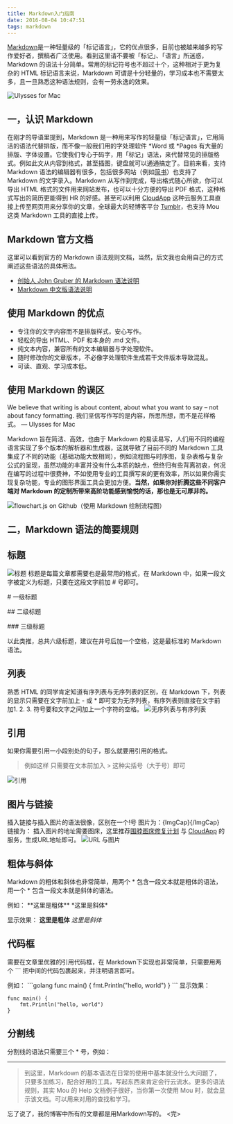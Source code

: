 ```yaml
---
title: Markdown入门指南
date: 2016-08-04 10:47:51
tags: markdown
---
```

[Markdown](http://zh.wikipedia.org/wiki/Markdown)是一种轻量级的「标记语言」，它的优点很多，目前也被越来越多的写作爱好者，撰稿者广泛使用。<!-- more -->看到这里请不要被「标记」、「语言」所迷惑，Markdown 的语法十分简单。常用的标记符号也不超过十个，这种相对于更为复杂的 HTML 标记语言来说，Markdown 可谓是十分轻量的，学习成本也不需要太多，且一旦熟悉这种语法规则，会有一劳永逸的效果。

![Ulysses for Mac](http://ww3.sinaimg.cn/large/6aee7dbbjw1eqft66xcg3j21kw12mdub.jpg)

## 一，认识 Markdown
在刚才的导语里提到，Markdown 是一种用来写作的轻量级「标记语言」，它用简洁的语法代替排版，而不像一般我们用的字处理软件 *Word 或 *Pages 有大量的排版、字体设置。它使我们专心于码字，用「标记」语法，来代替常见的排版格式。例如此文从内容到格式，甚至插图，键盘就可以通通搞定了。目前来看，支持 Markdown 语法的编辑器有很多，包括很多网站（例如[简书](http://jianshu.io/)）也支持了 Markdown 的文字录入。Markdown 从写作到完成，导出格式随心所欲，你可以导出 HTML 格式的文件用来网站发布，也可以十分方便的导出 PDF 格式，这种格式写出的简历更能得到 HR 的好感。甚至可以利用 [CloudApp](http://www.getcloudapp.com/) 这种云服务工具直接上传至网页用来分享你的文章，全球最大的轻博客平台 [Tumblr](http://te1ee.tumblr.com/)，也支持 Mou 这类 Markdown 工具的直接上传。

## Markdown 官方文档

这里可以看到官方的 Markdown 语法规则文档，当然，后文我也会用自己的方式阐述这些语法的具体用法。

* [创始人 John Gruber 的 Markdown 语法说明](http://daringfireball.net/projects/markdown/syntax)
* [Markdown 中文版语法说明](http://wowubuntu.com/markdown/\#list)

## 使用 Markdown 的优点

* 专注你的文字内容而不是排版样式，安心写作。
* 轻松的导出 HTML、PDF 和本身的 .md 文件。
* 纯文本内容，兼容所有的文本编辑器与字处理软件。
* 随时修改你的文章版本，不必像字处理软件生成若干文件版本导致混乱。
* 可读、直观、学习成本低。

## 使用 Markdown 的误区

We believe that writing is about content, about what you want to say – not about fancy formatting.
我们坚信写作写的是内容，所思所想，而不是花样格式。
— Ulysses for Mac

Markdown 旨在简洁、高效，也由于 Markdown 的易读易写，人们用不同的编程语言实现了多个版本的解析器和生成器，这就导致了目前不同的 Markdown 工具集成了不同的功能（基础功能大致相同），例如流程图与时序图，复杂表格与复杂公式的呈现，虽然功能的丰富并没有什么本质的缺点，但终归有些背离初衷，何况在编写的过程中很费神，不如使用专业的工具撰写来的更有效率，所以如果你需实现复杂功能，专业的图形界面工具会更加方便。**当然，如果你对折腾这些不同客户端对 Markdown 的定制所带来高阶功能感到愉悦的话，那也是无可厚非的。**

![flowchart.js on Github（使用 Markdown 绘制流程图）](http://ww2.sinaimg.cn/large/6aee7dbbgw1eq320claw3j21kw0kjdpc.jpg)


## 二，Markdown 语法的简要规则

## 标题
![标题](http://ww1.sinaimg.cn/large/6aee7dbbgw1effeaclhiyj20eh09cwez.jpg)
标题是每篇文章都需要也是最常用的格式，在 Markdown 中，如果一段文字被定义为标题，只要在这段文字前加 \# 号即可。

\# 一级标题

\#\# 二级标题

\#\#\# 三级标题

以此类推，总共六级标题，建议在井号后加一个空格，这是最标准的 Markdown 语法。

## 列表

熟悉 HTML 的同学肯定知道有序列表与无序列表的区别，在 Markdown 下，列表的显示只需要在文字前加上 - 或 * 即可变为无序列表，有序列表则直接在文字前加1. 2. 3. 符号要和文字之间加上一个字符的空格。
![无序列表与有序列表](http://ww4.sinaimg.cn/large/6aee7dbbgw1effew5aftij20d80bz3yw.jpg)

## 引用

如果你需要引用一小段别处的句子，那么就要用引用的格式。
> 例如这样
只需要在文本前加入 > 这种尖括号（大于号）即可

![引用](http://ww3.sinaimg.cn/large/6aee7dbbgw1effezhonxlj20e009c3yu.jpg)

## 图片与链接

插入链接与插入图片的语法很像，区别在一个!号
图片为：![](){ImgCap}{/ImgCap}
链接为：[]()
插入图片的地址需要图床，这里推荐[围脖图床修复计划](http://weibotuchuang.sinaapp.com/) 与 [CloudApp](http://www.getcloudapp.com/) 的服务，生成URL地址即可。
![URL 与图片](http://ww2.sinaimg.cn/large/6aee7dbbgw1efffa67voyj20ix0ctq3n.jpg)

## 粗体与斜体

Markdown 的粗体和斜体也非常简单，用两个 \* 包含一段文本就是粗体的语法，用一个 \* 包含一段文本就是斜体的语法。

例如：
\*\*这里是粗体\*\*  \*这里是斜体\*

显示效果：
**这里是粗体**  *这里是斜体*

## 代码框

需要在文章里优雅的引用代码框，在 Markdown下实现也非常简单，只需要用两个 \`\`\` 把中间的代码包裹起来，并注明语言即可。

例如：
\`\`\`golang
func main() {
	fmt.Println("hello, world")
}
\`\`\`
显示效果：
```golang
func main() {
	fmt.Println("hello, world")
}
```

## 分割线

分割线的语法只需要三个 \* 号，例如：
***

> 到这里，Markdown 的基本语法在日常的使用中基本就没什么大问题了，只要多加练习，配合好用的工具，写起东西来肯定会行云流水。更多的语法规则，其实 Mou 的 Help 文档例子很好，当你第一次使用 Mou 时，就会显示该文档。可以用来对用的查找和学习。

忘了说了，我的博客中所有的文章都是用Markdown写的。
<完>
